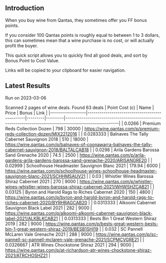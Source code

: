 ## Introduction

When you buy wine from Qantas, they sometimes offer you FF bonus points. 

If you consider 100 Qantas points is roughly equal to between 1 to 3 dollars, this can sometimes mean that a wine purchase is no cost, or will actually profit the buyer.

This quick script allows you to quickly find all good deals, and sort by Bonus Point to Cost Value.

Links will be copied to your clipboard for easier navigation.

## Latest Results

Run on 2023-03-06

Scanned 2 pages of wine deals.
Found 63 deals
|   Point Cost (c) | Name                                          |   Price |   Bonus | Link                                                                                                    |
|------------------|-----------------------------------------------|---------|---------|---------------------------------------------------------------------------------------------------------|
|        0.0266    | Premium Reds Collection Dozen                 |  798    |   30000 | https://wine.qantas.com/p/premium-reds-collection-dozen/MIX2212016                                      |
|        0.0283333 | Balnaves The Tally Cabernet Sauvignon 2018    |  510    |   18000 | https://wine.qantas.com/p/balnaves-of-coonawarra-balnaves-the-tally-cabernet-sauvignon-2018/BALTALCAB18 |
|        0.0298    | Arila Gardens Barossa Sand Grenache 2020      |   74.5  |    2500 | https://wine.qantas.com/p/arila-gardens-arila-gardens-barossa-sand-grenache-2020/ARISANGRE20            |
|        0.02999   | Schoolhouse Headmaster Sauvignon Blanc 2021   |  179.94 |    6000 | https://wine.qantas.com/p/schoolhouse-wines-schoolhouse-headmaster-sauvignon-blanc-2021/SCHHMSAUV21     |
|        0.03      | Whistler Wines Barossa Shiraz Cabernet 2021   |  270    |    9000 | https://wine.qantas.com/p/whistler-wines-whistler-wines-barossa-shiraz-cabernet-2021/WHWSHZCAB21        |
|        0.03125   | Byron and Harold Rags to Riches Cabernet 2020 |  150    |    4800 | https://wine.qantas.com/p/byron-and-harold-byron-and-harold-rags-to-riches-cabernet-2020/BYRHRAGCAB20   |
|        0.0313333 | Alkoomi Cabernet Sauvignon Black Label 2021   |  282    |    9000 | https://wine.qantas.com/p/alkoomi-alkoomi-cabernet-sauvignon-black-label-2021/ALKBLKCAB21               |
|        0.0313333 | Bests Bin 1 Great Western Shiraz 2019         |  282    |    9000 | https://wine.qantas.com/p/bests-great-western-bests-bin-1-great-western-shiraz-2019/BESB1SHI19          |
|        0.032     | SC Pannell McLaren Vale Grenache 2021         |  288    |    9000 | https://wine.qantas.com/p/sc-pannell-sc-pannell-mclaren-vale-grenache-2021/SCPMCVGRE21                  |
|        0.0326667 | ATR Wines Chockstone Shiraz 2021              |  294    |    9000 | https://wine.qantas.com/p/at-richardson-atr-wines-chockstone-shiraz-2021/ATRCHOSHZ21                    |

